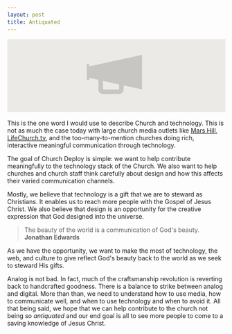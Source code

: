 ```yaml
---
layout: post
title: Antiquated
---
```


![smaller](/uploads/antiquated.svg)

This is the one word I would use to describe Church and technology. This is not as much the case today with large church media outlets like [Mars Hill](http://marshill.com), [LifeChurch.tv](http://lifechurch.tv), and the too-many-to-mention churches doing rich, interactive meaningful communication through technology.

The goal of Church Deploy is simple: we want to help contribute meaningfully to the technology stack of the Church. We also want to help churches and church staff think carefully about design and how this affects their varied communication channels.

Mostly, we believe that technology is a gift that we are to steward as Christians. It enables us to reach more people with the Gospel of Jesus Christ. We also believe that design is an opportunity for the creative expression that God designed into the universe.

> The beauty of the world is a communication of God's beauty.  
> **Jonathan Edwards**

As we have the opportunity, we want to make the most of technology, the web, and culture to give reflect God's beauty back to the world as we seek to steward His gifts.

Analog is not bad. In fact, much of the craftsmanship revolution is reverting back to handcrafted goodness. There is a balance to strike between analog and digital. More than than, we need to understand how to use media, how to communicate well, and when to use technology and when to avoid it. All that being said, we hope that we can help contribute to the church not being so *antiquated* and our end goal is all to see more people to come to a saving knowledge of Jesus Christ.